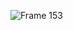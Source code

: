 ![Frame 153](https://user-images.githubusercontent.com/109000119/190901600-e78ed6be-fe05-40c9-8291-e4671680f1de.png)
